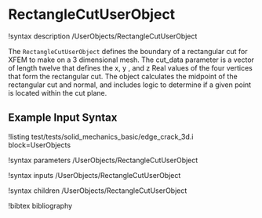 # RectangleCutUserObject

!syntax description /UserObjects/RectangleCutUserObject

The `RectangleCutUserObject` defines the boundary of a rectangular cut for XFEM
to make on a 3 dimensional mesh. The cut_data parameter is a vector of length
twelve that defines the x, y , and z Real values of the four vertices that form
the rectangular cut. The object calculates the midpoint of the rectangular cut
and normal, and includes logic to determine if a given point is located within
the cut plane.

## Example Input Syntax

!listing test/tests/solid_mechanics_basic/edge_crack_3d.i block=UserObjects

!syntax parameters /UserObjects/RectangleCutUserObject

!syntax inputs /UserObjects/RectangleCutUserObject

!syntax children /UserObjects/RectangleCutUserObject

!bibtex bibliography
